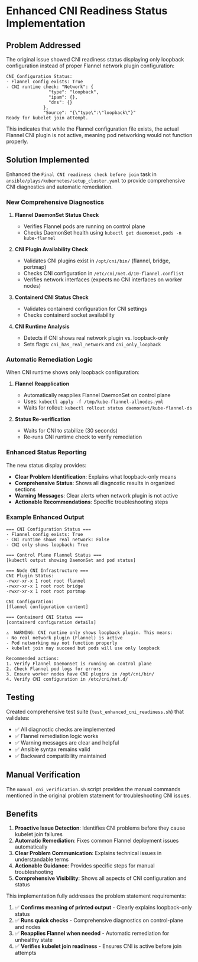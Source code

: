 # Enhanced CNI Readiness Status Implementation

## Problem Addressed

The original issue showed CNI readiness status displaying only loopback configuration instead of proper Flannel network plugin configuration:

```
CNI Configuration Status:
- Flannel config exists: True
- CNI runtime check: "Network": {
                "type": "loopback",
                "ipam": {},
                "dns": {}
              },
              "Source": "{\"type\":\"loopback\"}"
Ready for kubelet join attempt.
```

This indicates that while the Flannel configuration file exists, the actual Flannel CNI plugin is not active, meaning pod networking would not function properly.

## Solution Implemented

Enhanced the `Final CNI readiness check before join` task in `ansible/plays/kubernetes/setup_cluster.yaml` to provide comprehensive CNI diagnostics and automatic remediation.

### New Comprehensive Diagnostics

1. **Flannel DaemonSet Status Check**
   - Verifies Flannel pods are running on control plane
   - Checks DaemonSet health using `kubectl get daemonset,pods -n kube-flannel`

2. **CNI Plugin Availability Check**
   - Validates CNI plugins exist in `/opt/cni/bin/` (flannel, bridge, portmap)
   - Checks CNI configuration in `/etc/cni/net.d/10-flannel.conflist`
   - Verifies network interfaces (expects no CNI interfaces on worker nodes)

3. **Containerd CNI Status Check**
   - Validates containerd configuration for CNI settings
   - Checks containerd socket availability

4. **CNI Runtime Analysis**
   - Detects if CNI shows real network plugin vs. loopback-only
   - Sets flags: `cni_has_real_network` and `cni_only_loopback`

### Automatic Remediation Logic

When CNI runtime shows only loopback configuration:

1. **Flannel Reapplication**
   - Automatically reapplies Flannel DaemonSet on control plane
   - Uses: `kubectl apply -f /tmp/kube-flannel-allnodes.yml`
   - Waits for rollout: `kubectl rollout status daemonset/kube-flannel-ds`

2. **Status Re-verification**
   - Waits for CNI to stabilize (30 seconds)
   - Re-runs CNI runtime check to verify remediation

### Enhanced Status Reporting

The new status display provides:

- **Clear Problem Identification**: Explains what loopback-only means
- **Comprehensive Status**: Shows all diagnostic results in organized sections
- **Warning Messages**: Clear alerts when network plugin is not active
- **Actionable Recommendations**: Specific troubleshooting steps

### Example Enhanced Output

```
=== CNI Configuration Status ===
- Flannel config exists: True
- CNI runtime shows real network: False
- CNI only shows loopback: True

=== Control Plane Flannel Status ===
[kubectl output showing DaemonSet and pod status]

=== Node CNI Infrastructure ===
CNI Plugin Status:
-rwxr-xr-x 1 root root flannel
-rwxr-xr-x 1 root root bridge
-rwxr-xr-x 1 root root portmap

CNI Configuration:
[flannel configuration content]

=== Containerd CNI Status ===
[containerd configuration details]

⚠️  WARNING: CNI runtime only shows loopback plugin. This means:
- No real network plugin (Flannel) is active
- Pod networking may not function properly
- kubelet join may succeed but pods will use only loopback

Recommended actions:
1. Verify Flannel DaemonSet is running on control plane
2. Check Flannel pod logs for errors
3. Ensure worker nodes have CNI plugins in /opt/cni/bin/
4. Verify CNI configuration in /etc/cni/net.d/
```

## Testing

Created comprehensive test suite (`test_enhanced_cni_readiness.sh`) that validates:

- ✅ All diagnostic checks are implemented
- ✅ Flannel remediation logic works
- ✅ Warning messages are clear and helpful
- ✅ Ansible syntax remains valid
- ✅ Backward compatibility maintained

## Manual Verification

The `manual_cni_verification.sh` script provides the manual commands mentioned in the original problem statement for troubleshooting CNI issues.

## Benefits

1. **Proactive Issue Detection**: Identifies CNI problems before they cause kubelet join failures
2. **Automatic Remediation**: Fixes common Flannel deployment issues automatically
3. **Clear Problem Communication**: Explains technical issues in understandable terms
4. **Actionable Guidance**: Provides specific steps for manual troubleshooting
5. **Comprehensive Visibility**: Shows all aspects of CNI configuration and status

This implementation fully addresses the problem statement requirements:

1. ✅ **Confirms meaning of printed output** - Clearly explains loopback-only status
2. ✅ **Runs quick checks** - Comprehensive diagnostics on control-plane and nodes
3. ✅ **Reapplies Flannel when needed** - Automatic remediation for unhealthy state
4. ✅ **Verifies kubelet join readiness** - Ensures CNI is active before join attempts